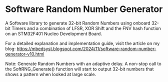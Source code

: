 # Software Random Number Generator
A Software library to generate 32-bit Random Numbers using onboard 32-bit Timers
and a combination of LFSR, XOR Shift and the FNV hash function on an STM32F401
Nucleo Development Board.

For a detailed explanation and implementation guide, visit the article on my blog:
https://mbedsyst.blogspot.com/2024/11/software-random-number-generator-v10.html

Note: Generate Random Numbers with an adaptive delay. A non-stop call to the 
SoftRNG_Generate() function will start to output 32-bit numbers that shows a
pattern when looked at large scale.
